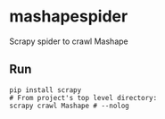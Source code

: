 # mashapespider
Scrapy spider to crawl Mashape

Run
---
```
pip install scrapy
# From project's top level directory:
scrapy crawl Mashape # --nolog
```
